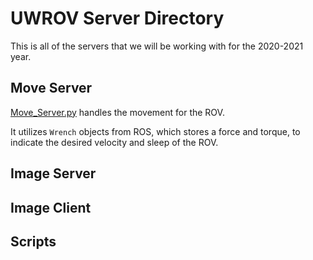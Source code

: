 # UWROV Server Directory
This is all of the servers that we will be working with for the 2020-2021 year.

## Move Server
[Move_Server.py](./Move_Server.py) handles the movement for the ROV.

It utilizes `Wrench` objects from ROS, which stores a force and torque, to indicate the desired velocity and sleep of the ROV.
## Image Server

## Image Client

## Scripts
